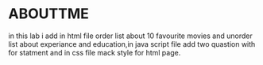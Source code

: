 # ABOUTTME

in this lab i add in html file order list about 10 favourite movies and unorder list about experiance and education,in java script file add two quastion with for statment and in css file mack style for html page.